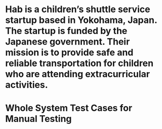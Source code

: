 # Hab is a children’s shuttle service startup based in Yokohama, Japan. The startup is funded by the Japanese government. Their mission is to provide safe and reliable transportation for children who are attending extracurricular activities.
# Whole System Test Cases for Manual Testing
